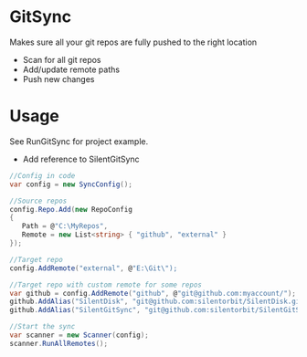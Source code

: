 # GitSync

Makes sure all your git repos are fully pushed to the right location

 - Scan for all git repos
 - Add/update remote paths
 - Push new changes
 
# Usage
 
See RunGitSync for project example.
 
 - Add reference to SilentGitSync
 
 ```C#
//Config in code
var config = new SyncConfig();

//Source repos
config.Repo.Add(new RepoConfig
{
    Path = @"C:\MyRepos",
    Remote = new List<string> { "github", "external" }
});

//Target repo
config.AddRemote("external", @"E:\Git\");

//Target repo with custom remote for some repos
var github = config.AddRemote("github", @"git@github.com:myaccount/");
github.AddAlias("SilentDisk", "git@github.com:silentorbit/SilentDisk.git");
github.AddAlias("SilentGitSync", "git@github.com:silentorbit/SilentGitSync.git");

//Start the sync
var scanner = new Scanner(config);
scanner.RunAllRemotes();
```
 
 